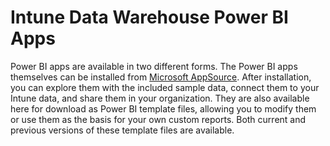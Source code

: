 # Intune Data Warehouse Power BI Apps

Power BI apps are available in two different forms. The Power BI apps themselves can be installed from [Microsoft AppSource](https://appsource.microsoft.com/en-us). After installation, you can explore them with the included sample data, connect them to your Intune data, and share them in your organization. They are also available here for download as Power BI template files, allowing you to modify them or use them as the basis for your own custom reports. Both current and previous versions of these template files are available.
